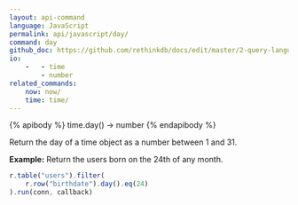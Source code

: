 ```yaml
---
layout: api-command 
language: JavaScript
permalink: api/javascript/day/
command: day 
github_doc: https://github.com/rethinkdb/docs/edit/master/2-query-language/api/javascript/dates-and-times/day.md
io:
    -   - time
        - number
related_commands:
    now: now/
    time: time/
---
```


{% apibody %}
time.day() → number
{% endapibody %}

Return the day of a time object as a number between 1 and 31.

__Example:__ Return the users born on the 24th of any month.

```js
r.table("users").filter(
    r.row("birthdate").day().eq(24)
).run(conn, callback)
```


